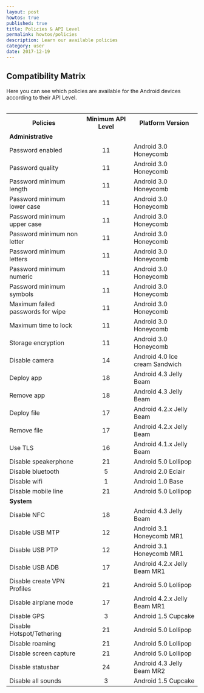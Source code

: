 ```yaml
---
layout: post
howtos: true
published: true
title: Policies & API Level
permalink: howtos/policies
description: Learn our available policies
category: user
date: 2017-12-19
---
```


## Compatibility Matrix

Here you can see which policies are available for the Android devices according to their API Level.
<br />
<br />

<table>
  <tr>
    <th style="width:220px">Policies</th>
    <th style="width:150px">Minimum API Level</th>
    <th style="width:220px">Platform Version</th>
  </tr>
  <tr>
    <td><strong>Administrative</strong></td>
  </tr>
  <tr>
    <td>Password enabled</td>
    <td align="center">11</td>
    <td>Android 3.0 Honeycomb</td>
  </tr>
  <tr>
    <td>Password quality</td>
    <td align="center">11</td>
    <td>Android 3.0 Honeycomb</td>
  </tr>
  <tr>
    <td>Password minimum length</td>
    <td align="center">11</td>
    <td>Android 3.0 Honeycomb</td>
  </tr>
  <tr>
    <td>Password minimum lower case</td>
    <td align="center">11</td>
    <td>Android 3.0 Honeycomb</td>
  </tr>
    <tr>
    <td>Password minimum upper case</td>
    <td align="center">11</td>
    <td>Android 3.0 Honeycomb</td>
  </tr>
  <tr>
    <td>Password minimum non letter</td>
    <td align="center">11</td>
    <td>Android 3.0 Honeycomb</td>
  </tr>
  <tr>
    <td>Password minimum letters</td>
    <td align="center">11</td>
    <td>Android 3.0 Honeycomb</td>
  </tr>
  <tr>
    <td>Password minimum numeric</td>
    <td align="center">11</td>
    <td>Android 3.0 Honeycomb</td>
  </tr>
  <tr>
    <td>Password minimum symbols</td>
    <td align="center">11</td>
    <td>Android 3.0 Honeycomb</td>
  </tr>
  <tr>
    <td>Maximum failed passwords for wipe</td>
    <td align="center">11</td>
    <td>Android 3.0 Honeycomb</td>
  </tr>
  <tr>
    <td>Maximum time to lock</td>
    <td align="center">11</td>
    <td>Android 3.0 Honeycomb</td>
  </tr>
  <tr>
    <td>Storage encryption</td>
    <td align="center">11</td>
    <td>Android 3.0 Honeycomb</td>
  </tr>
  <tr>
    <td>Disable camera</td>
    <td align="center">14</td>
    <td>Android 4.0 Ice cream Sandwich</td>
  </tr>
  <tr>
    <td>Deploy app</td>
    <td align="center">18</td>
    <td>Android 4.3 Jelly Beam</td>
  </tr>
  <tr>
    <td>Remove app</td>
    <td align="center">18</td>
    <td>Android 4.3 Jelly Beam</td>
  </tr>
  <tr>
    <td>Deploy file</td>
    <td align="center">17</td>
    <td>Android 4.2.x Jelly Beam</td>
  </tr>
  <tr>
    <td>Remove file</td>
    <td align="center">17</td>
    <td>Android 4.2.x Jelly Beam</td>
  </tr>
  <tr>
    <td>Use TLS</td>
    <td align="center">16</td>
    <td>Android 4.1.x Jelly Beam</td>
  </tr>
  <tr>
    <td>Disable speakerphone</td>
    <td align="center">21</td>
    <td>Android 5.0 Lollipop</td>
  </tr>
  <tr>
    <td>Disable bluetooth</td>
    <td align="center">5</td>
    <td>Android 2.0 Eclair</td>
  </tr>
  <tr>
    <td>Disable wifi</td>
    <td align="center">1</td>
    <td>Android 1.0 Base</td>
  </tr>
  <tr>
    <td>Disable mobile line</td>
    <td align="center">21</td>
    <td>Android 5.0 Lollipop</td>
  </tr>
  <tr>
    <td><b>System</b></td>
  </tr>
  <tr>
    <td>Disable NFC</td>
    <td align="center">18</td>
    <td>Android 4.3 Jelly Beam</td>
  </tr>
  <tr>
    <td>Disable USB MTP</td>
    <td align="center">12</td>
    <td>Android 3.1 Honeycomb MR1</td>
  </tr>
  <tr>
    <td>Disable USB PTP</td>
    <td align="center">12</td>
    <td>Android 3.1 Honeycomb MR1</td>
  </tr>
  <tr>
    <td>Disable USB ADB</td>
    <td align="center">17</td>
    <td>Android 4.2.x Jelly Beam MR1</td>
  </tr>
  <tr>
    <td>Disable create VPN Profiles</td>
    <td align="center">21</td>
    <td>Android 5.0 Lollipop</td>
  </tr>
  <tr>
    <td>Disable airplane mode</td>
    <td align="center">17</td>
    <td>Android 4.2.x Jelly Beam MR1</td>
  </tr>
  <tr>
    <td>Disable GPS</td>
    <td align="center">3</td>
    <td>Android 1.5 Cupcake</td>
  </tr>
  <tr>
    <td>Disable Hotspot/Tethering</td>
    <td align="center">21</td>
    <td>Android 5.0 Lollipop</td>
  </tr>
  <tr>
    <td>Disable roaming</td>
    <td align="center">21</td>
    <td>Android 5.0 Lollipop</td>
  </tr>
  <tr>
    <td>Disable screen capture</td>
    <td align="center">21</td>
    <td>Android 5.0 Lollipop</td>
  </tr>
  <tr>
    <td>Disable statusbar</td>
    <td align="center">24</td>
    <td>Android 4.3 Jelly Beam MR2</td>
  </tr>
  <tr>
    <td>Disable all sounds</td>
    <td align="center">3</td>
    <td>Android 1.5 Cupcake</td>
  </tr>
</table>
